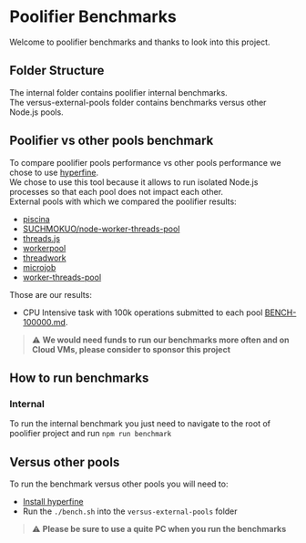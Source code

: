 # Poolifier Benchmarks

Welcome to poolifier benchmarks and thanks to look into this project.

## Folder Structure

The internal folder contains poolifier internal benchmarks.  
The versus-external-pools folder contains benchmarks versus other Node.js pools.

## Poolifier vs other pools benchmark

To compare poolifier pools performance vs other pools performance we chose to use [hyperfine](https://github.com/sharkdp/hyperfine).  
We chose to use this tool because it allows to run isolated Node.js processes so that each pool does not impact each other.  
External pools with which we compared the poolifier results:

- [piscina](https://github.com/piscinajs/piscina)
- [SUCHMOKUO/node-worker-threads-pool](https://github.com/SUCHMOKUO/node-worker-threads-pool)
- [threads.js](https://github.com/andywer/threads.js/)
- [workerpool](https://github.com/josdejong/workerpool)
- [threadwork](https://github.com/kevlened/threadwork)
- [microjob](https://github.com/wilk/microjob)
- [worker-threads-pool](https://github.com/watson/worker-threads-pool)

Those are our results:

- CPU Intensive task with 100k operations submitted to each pool [BENCH-100000.md](./versus-external-pools/BENCH-100000.md).  

> :warning: **We would need funds to run our benchmarks more often and on Cloud VMs, please consider to sponsor this project**

## How to run benchmarks

### Internal

To run the internal benchmark you just need to navigate to the root of poolifier project and run `npm run benchmark`

## Versus other pools

To run the benchmark versus other pools you will need to:

- [Install hyperfine](https://github.com/sharkdp/hyperfine#installation)
- Run the `./bench.sh` into the `versus-external-pools` folder

> :warning: **Please be sure to use a quite PC when you run the benchmarks**
